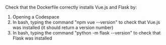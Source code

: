 Check that the Dockerfile correctly installs Vue.js and Flask by:
1. Opening a Codespace
2. In bash, typing the command "npm vue --version" to check that Vue.js was installed (it should return a version number)
3. In bash, typing the command "python -m flask --version" to check that Flask was installed
